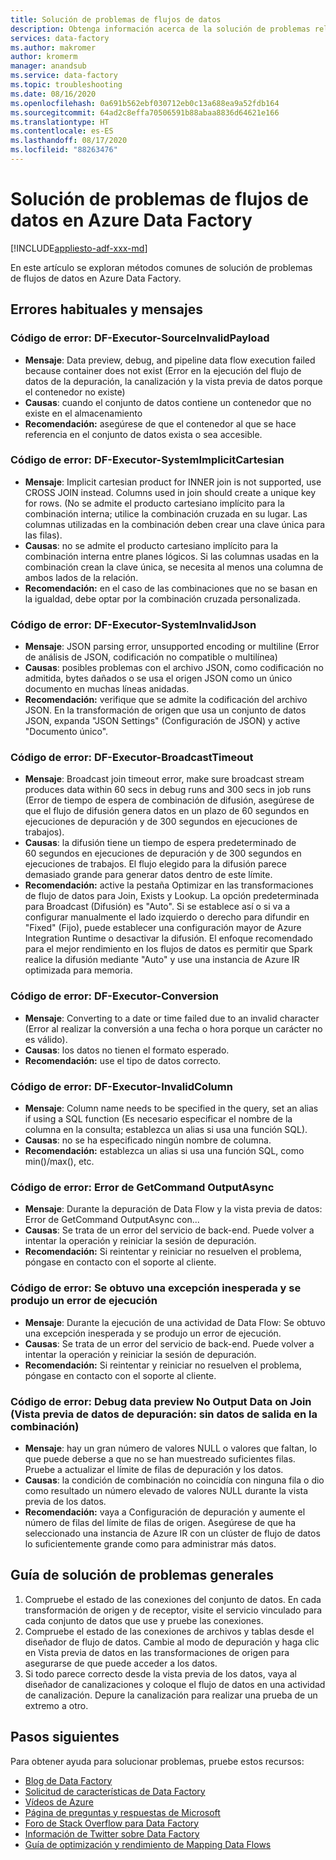 ```yaml
---
title: Solución de problemas de flujos de datos
description: Obtenga información acerca de la solución de problemas relacionados con flujos de datos en Azure Data Factory.
services: data-factory
ms.author: makromer
author: kromerm
manager: anandsub
ms.service: data-factory
ms.topic: troubleshooting
ms.date: 08/16/2020
ms.openlocfilehash: 0a691b562ebf030712eb0c13a688ea9a52fdb164
ms.sourcegitcommit: 64ad2c8effa70506591b88abaa8836d64621e166
ms.translationtype: HT
ms.contentlocale: es-ES
ms.lasthandoff: 08/17/2020
ms.locfileid: "88263476"
---
```

# <a name="troubleshoot-data-flows-in-azure-data-factory"></a>Solución de problemas de flujos de datos en Azure Data Factory

[!INCLUDE[appliesto-adf-xxx-md](includes/appliesto-adf-xxx-md.md)]

En este artículo se exploran métodos comunes de solución de problemas de flujos de datos en Azure Data Factory.

## <a name="common-errors-and-messages"></a>Errores habituales y mensajes

### <a name="error-code-df-executor-sourceinvalidpayload"></a>Código de error: DF-Executor-SourceInvalidPayload
- **Mensaje**: Data preview, debug, and pipeline data flow execution failed because container does not exist (Error en la ejecución del flujo de datos de la depuración, la canalización y la vista previa de datos porque el contenedor no existe)
- **Causas**: cuando el conjunto de datos contiene un contenedor que no existe en el almacenamiento
- **Recomendación:** asegúrese de que el contenedor al que se hace referencia en el conjunto de datos exista o sea accesible.

### <a name="error-code-df-executor-systemimplicitcartesian"></a>Código de error: DF-Executor-SystemImplicitCartesian

- **Mensaje**: Implicit cartesian product for INNER join is not supported, use CROSS JOIN instead. Columns used in join should create a unique key for rows. (No se admite el producto cartesiano implícito para la combinación interna; utilice la combinación cruzada en su lugar. Las columnas utilizadas en la combinación deben crear una clave única para las filas).
- **Causas**: no se admite el producto cartesiano implícito para la combinación interna entre planes lógicos. Si las columnas usadas en la combinación crean la clave única, se necesita al menos una columna de ambos lados de la relación.
- **Recomendación:** en el caso de las combinaciones que no se basan en la igualdad, debe optar por la combinación cruzada personalizada.

### <a name="error-code-df-executor-systeminvalidjson"></a>Código de error: DF-Executor-SystemInvalidJson

- **Mensaje**: JSON parsing error, unsupported encoding or multiline (Error de análisis de JSON, codificación no compatible o multilínea)
- **Causas**: posibles problemas con el archivo JSON, como codificación no admitida, bytes dañados o se usa el origen JSON como un único documento en muchas líneas anidadas.
- **Recomendación:** verifique que se admite la codificación del archivo JSON. En la transformación de origen que usa un conjunto de datos JSON, expanda "JSON Settings" (Configuración de JSON) y active "Documento único".
 
### <a name="error-code-df-executor-broadcasttimeout"></a>Código de error: DF-Executor-BroadcastTimeout

- **Mensaje**: Broadcast join timeout error, make sure broadcast stream produces data within 60 secs in debug runs and 300 secs in job runs (Error de tiempo de espera de combinación de difusión, asegúrese de que el flujo de difusión genera datos en un plazo de 60 segundos en ejecuciones de depuración y de 300 segundos en ejecuciones de trabajos).
- **Causas**: la difusión tiene un tiempo de espera predeterminado de 60 segundos en ejecuciones de depuración y de 300 segundos en ejecuciones de trabajos. El flujo elegido para la difusión parece demasiado grande para generar datos dentro de este límite.
- **Recomendación:** active la pestaña Optimizar en las transformaciones de flujo de datos para Join, Exists y Lookup. La opción predeterminada para Broadcast (Difusión) es "Auto". Si se establece así o si va a configurar manualmente el lado izquierdo o derecho para difundir en "Fixed" (Fijo), puede establecer una configuración mayor de Azure Integration Runtime o desactivar la difusión. El enfoque recomendado para el mejor rendimiento en los flujos de datos es permitir que Spark realice la difusión mediante "Auto" y use una instancia de Azure IR optimizada para memoria.

### <a name="error-code-df-executor-conversion"></a>Código de error: DF-Executor-Conversion

- **Mensaje**: Converting to a date or time failed due to an invalid character (Error al realizar la conversión a una fecha o hora porque un carácter no es válido).
- **Causas**: los datos no tienen el formato esperado.
- **Recomendación:** use el tipo de datos correcto.

### <a name="error-code-df-executor-invalidcolumn"></a>Código de error: DF-Executor-InvalidColumn

- **Mensaje**: Column name needs to be specified in the query, set an alias if using a SQL function (Es necesario especificar el nombre de la columna en la consulta; establezca un alias si usa una función SQL).
- **Causas**: no se ha especificado ningún nombre de columna.
- **Recomendación:** establezca un alias si usa una función SQL, como min()/max(), etc.

### <a name="error-code-getcommand-outputasync-failed"></a>Código de error: Error de GetCommand OutputAsync

- **Mensaje**: Durante la depuración de Data Flow y la vista previa de datos: Error de GetCommand OutputAsync con...
- **Causas**: Se trata de un error del servicio de back-end. Puede volver a intentar la operación y reiniciar la sesión de depuración.
- **Recomendación:** Si reintentar y reiniciar no resuelven el problema, póngase en contacto con el soporte al cliente.

### <a name="error-code-hit-unexpected-exception-and-execution-failed"></a>Código de error: Se obtuvo una excepción inesperada y se produjo un error de ejecución

- **Mensaje**: Durante la ejecución de una actividad de Data Flow: Se obtuvo una excepción inesperada y se produjo un error de ejecución.
- **Causas**: Se trata de un error del servicio de back-end. Puede volver a intentar la operación y reiniciar la sesión de depuración.
- **Recomendación:** Si reintentar y reiniciar no resuelven el problema, póngase en contacto con el soporte al cliente.

### <a name="error-code-debug-data-preview-no-output-data-on-join"></a>Código de error: Debug data preview No Output Data on Join (Vista previa de datos de depuración: sin datos de salida en la combinación)

- **Mensaje**: hay un gran número de valores NULL o valores que faltan, lo que puede deberse a que no se han muestreado suficientes filas. Pruebe a actualizar el límite de filas de depuración y los datos.
- **Causas**: la condición de combinación no coincidía con ninguna fila o dio como resultado un número elevado de valores NULL durante la vista previa de los datos.
- **Recomendación:** vaya a Configuración de depuración y aumente el número de filas del límite de filas de origen. Asegúrese de que ha seleccionado una instancia de Azure IR con un clúster de flujo de datos lo suficientemente grande como para administrar más datos.


## <a name="general-troubleshooting-guidance"></a>Guía de solución de problemas generales

1. Compruebe el estado de las conexiones del conjunto de datos. En cada transformación de origen y de receptor, visite el servicio vinculado para cada conjunto de datos que use y pruebe las conexiones.
1. Compruebe el estado de las conexiones de archivos y tablas desde el diseñador de flujo de datos. Cambie al modo de depuración y haga clic en Vista previa de datos en las transformaciones de origen para asegurarse de que puede acceder a los datos.
1. Si todo parece correcto desde la vista previa de los datos, vaya al diseñador de canalizaciones y coloque el flujo de datos en una actividad de canalización. Depure la canalización para realizar una prueba de un extremo a otro.

## <a name="next-steps"></a>Pasos siguientes

Para obtener ayuda para solucionar problemas, pruebe estos recursos:
*  [Blog de Data Factory](https://techcommunity.microsoft.com/t5/azure-data-factory/bg-p/AzureDataFactoryBlog)
*  [Solicitud de características de Data Factory](https://feedback.azure.com/forums/270578-data-factory)
*  [Vídeos de Azure](https://www.youtube.com/channel/UC2S0k7NeLcEm5_IhHUwpN0g/videos)
*  [Página de preguntas y respuestas de Microsoft](https://docs.microsoft.com/answers/topics/azure-data-factory.html)
*  [Foro de Stack Overflow para Data Factory](https://stackoverflow.com/questions/tagged/azure-data-factory)
*  [Información de Twitter sobre Data Factory](https://twitter.com/hashtag/DataFactory)
*  [Guía de optimización y rendimiento de Mapping Data Flows](concepts-data-flow-performance.md)
